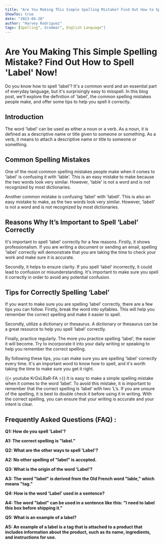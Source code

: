 ```yaml
---
title: "Are You Making This Simple Spelling Mistake? Find Out How to Spell 'Label' Now!"
ShowToc: true 
date: "2023-04-28"
author: "Harvey Rodriguez" 
tags: [Spelling", Grammar", English Language"]
---
```

# Are You Making This Simple Spelling Mistake? Find Out How to Spell 'Label' Now!
Do you know how to spell 'label'? It's a common word and an essential part of everyday language, but it's surprisingly easy to misspell. In this blog post, we'll explore the definition of 'label', the common spelling mistakes people make, and offer some tips to help you spell it correctly. 

## Introduction

The word 'label' can be used as either a noun or a verb. As a noun, it is defined as a descriptive name or title given to someone or something. As a verb, it means to attach a descriptive name or title to someone or something. 

## Common Spelling Mistakes

One of the most common spelling mistakes people make when it comes to 'label' is confusing it with 'lable'. This is an easy mistake to make because the two words look very similar. However, 'lable' is not a word and is not recognized by most dictionaries. 

Another common mistake is confusing 'label' with 'labell'. This is also an easy mistake to make, as the two words look very similar. However, 'labell' is not a word and is not recognized by most dictionaries. 

## Reasons Why It’s Important to Spell ‘Label’ Correctly

It's important to spell 'label' correctly for a few reasons. Firstly, it shows professionalism. If you are writing a document or sending an email, spelling 'label' correctly will demonstrate that you are taking the time to check your work and make sure it is accurate. 

Secondly, it helps to ensure clarity. If you spell 'label' incorrectly, it could lead to confusion or misunderstanding. It's important to make sure you spell it correctly in order to avoid any potential confusion. 

## Tips for Correctly Spelling ‘Label’

If you want to make sure you are spelling 'label' correctly, there are a few tips you can follow. Firstly, break the word into syllables. This will help you remember the correct spelling and make it easier to spell. 

Secondly, utilize a dictionary or thesaurus. A dictionary or thesaurus can be a great resource to help you spell 'label' correctly. 

Finally, practice regularly. The more you practice spelling 'label', the easier it will become. Try to incorporate it into your daily writing or speaking to help you remember the correct spelling. 

By following these tips, you can make sure you are spelling 'label' correctly every time. It's an important word to know how to spell, and it's worth taking the time to make sure you get it right.

{{< youtube KrGxLRaR-FA >}} 
It is easy to make a simple spelling mistake when it comes to the word ‘label’. To avoid this mistake, it is important to remember that the correct spelling is ‘label’ with two ‘L’s. If you are unsure of the spelling, it is best to double check it before using it in writing. With the correct spelling, you can ensure that your writing is accurate and your intent is clear.

## Frequently Asked Questions (FAQ) :
**Q1: How do you spell 'Label'?**

**A1: The correct spelling is "label."**

**Q2: What are the other ways to spell 'Label'?**

**A2: No other spelling of "label" is accepted.**

**Q3: What is the origin of the word 'Label'?**

**A3: The word "label" is derived from the Old French word "lable," which means "tag."**

**Q4: How is the word 'Label' used in a sentence?**

**A4: The word "label" can be used in a sentence like this: "I need to label this box before shipping it."**

**Q5: What is an example of a label?**

**A5: An example of a label is a tag that is attached to a product that includes information about the product, such as its name, ingredients, and instructions for use.**






